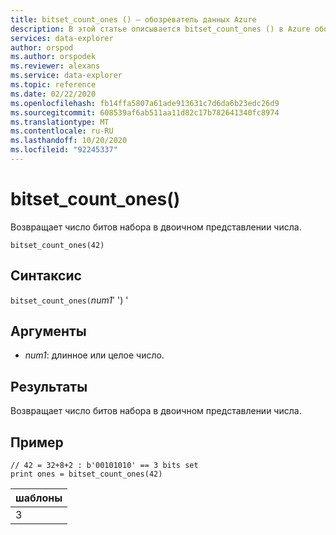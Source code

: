 ```yaml
---
title: bitset_count_ones () — обозреватель данных Azure
description: В этой статье описывается bitset_count_ones () в Azure обозреватель данных.
services: data-explorer
author: orspod
ms.author: orspodek
ms.reviewer: alexans
ms.service: data-explorer
ms.topic: reference
ms.date: 02/22/2020
ms.openlocfilehash: fb14ffa5807a61ade913631c7d6da6b23edc26d9
ms.sourcegitcommit: 608539af6ab511aa11d82c17b782641340fc8974
ms.translationtype: MT
ms.contentlocale: ru-RU
ms.lasthandoff: 10/20/2020
ms.locfileid: "92245337"
---
```

# <a name="bitset_count_ones"></a>bitset_count_ones()

Возвращает число битов набора в двоичном представлении числа.

```kusto
bitset_count_ones(42)
```

## <a name="syntax"></a>Синтаксис

`bitset_count_ones(`*num1*' ') '

## <a name="arguments"></a>Аргументы

* *num1*: длинное или целое число.

## <a name="returns"></a>Результаты

Возвращает число битов набора в двоичном представлении числа.

## <a name="example"></a>Пример

<!-- csl: https://help.kusto.windows.net/Samples -->
```kusto
// 42 = 32+8+2 : b'00101010' == 3 bits set
print ones = bitset_count_ones(42) 
```

|шаблоны|
|---|
|3|
